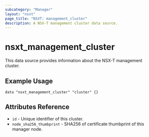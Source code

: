 ```yaml
---
subcategory: "Manager"
layout: "nsxt"
page_title: "NSXT: management_cluster"
description: A NSX-T management cluster data source.
---
```


# nsxt_management_cluster

This data source provides information about the NSX-T management cluster.

## Example Usage

```hcl
data "nsxt_management_cluster" "cluster" {}
```

## Attributes Reference

* `id` - Unique identifier of this cluster.
* `node_sha256_thumbprint` - SHA256 of certificate thumbprint of this manager node.
